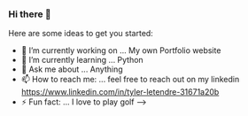 ### Hi there 👋

Here are some ideas to get you started:

- 🔭 I’m currently working on ... My own Portfolio website
- 🌱 I’m currently learning ... Python
- 💬 Ask me about ... Anything
- 📫 How to reach me: ... feel free to reach out on my linkedin https://www.linkedin.com/in/tyler-letendre-31671a20b   
- ⚡ Fun fact: ... I love to play golf
-->
